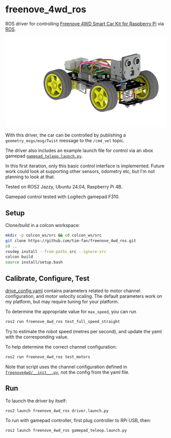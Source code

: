 # freenove_4wd_ros

ROS driver for controlling [Freenove 4WD Smart Car Kit for Raspberry Pi](https://github.com/Freenove/Freenove_4WD_Smart_Car_Kit_for_Raspberry_Pi/tree/master?tab=readme-ov-file#freenove-4wd-smart-car-kit-for-raspberry-pi) via [ROS](https://www.ros.org/).

<img src='doc/car.png' />

With this driver, the car can be controlled by publishing a `geometry_msgs/msg/Twist` message to the `/cmd_vel` topic.

The driver also includes an example launch file for control via an xbox gamepad [`gamepad_teleop.launch.py`](freenove_4wd_ros/launch/gamepad_teleop.launch.py).

In this first iteration, only this basic control interface is implemented. Future work could look at supporting other sensors, odometry etc, but I'm not planning to look at that.

Tested on ROS2 Jazzy, Ubuntu 24.04, Raspberry Pi 4B.

Gamepad control tested with Logitech gamepad F310.

## Setup

Clone/build in a colcon workspace:

```bash
mkdir -p colcon_ws/src && cd colcon_ws/src
git clone https://github.com/tim-fan/freenove_4wd_ros.git
cd ..
rosdep install --from-paths src --ignore-src
colcon build
source install/setup.bash
```

## Calibrate, Configure, Test

[drive_config.yaml](./config/drive_config.yaml) contains parameters related to motor channel configuration, and motor velocity scaling. The default parameters work on my platform, but may require tuning for your platform.

To determine the appropriate value for `max_speed`, you can run 

```bash
ros2 run freenove_4wd_ros test_full_speed_straight
```

Try to estimate the robot speed (metres per second), and update the yaml with the corresponding value.

To help determine the correct channel configuration:

```bash
ros2 run freenove_4wd_ros test_motors
```

Note that script uses the channel configuration defined in [`freenove4wd/__init__.py`](freenove_4wd_ros/freenove4wd/__init__.py), not the config from the yaml file.



## Run

To launch the driver by itself:

```bash
ros2 launch freenove_4wd_ros driver.launch.py
```

To run with gamepad controller, first plug controller to RPi USB, then:

```bash
ros2 launch freenove_4wd_ros gamepad_teleop.launch.py
```


